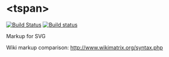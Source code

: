 # \<tspan\>

[![Build Status](https://travis-ci.org/drom/tspan.svg)](https://travis-ci.org/drom/tspan)
[![Build status](https://ci.appveyor.com/api/projects/status/c0fpqnqvkuwa92a8?svg=true)](https://ci.appveyor.com/project/drom/tspan)


Markup for SVG

Wiki markup comparison: http://www.wikimatrix.org/syntax.php


